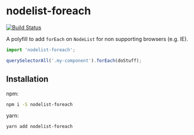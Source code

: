 # nodelist-foreach

[![Build Status](https://travis-ci.org/angryobject/nodelist-foreach.svg?branch=master)](https://travis-ci.org/angryobject/nodelist-foreach)

A polyfill to add `forEach` on `NodeList` for non supporting browsers (e.g. IE). 

```javascript
import 'nodelist-foreach';

querySelectorAll('.my-component').forEach(doStuff);
```

## Installation

npm:

```bash
npm i -S nodelist-foreach
```

yarn:

```bash
yarn add nodelist-foreach
```